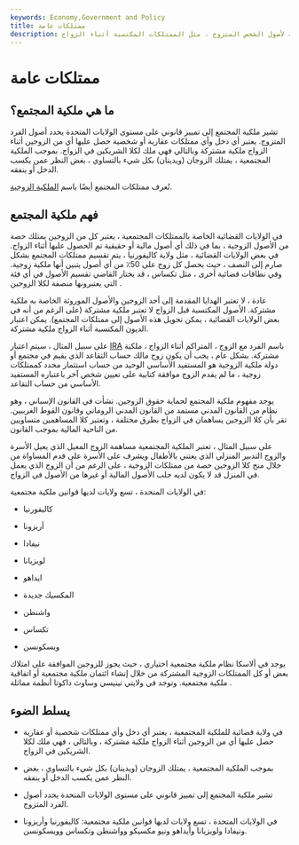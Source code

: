 ```yaml
---
keywords: Economy,Government and Policy
title: ممتلكات عامة
description: ممتلكات المجتمع هي تمييز قانوني على مستوى الدولة لأصول الشخص المتزوج ، مثل الممتلكات المكتسبة أثناء الزواج.
---
```


# ممتلكات عامة
## ما هي ملكية المجتمع؟

تشير ملكية المجتمع إلى تمييز قانوني على مستوى الولايات المتحدة يحدد أصول الفرد المتزوج. يعتبر أي دخل وأي ممتلكات عقارية أو شخصية حصل عليها أي من الزوجين أثناء الزواج ملكية مشتركة وبالتالي فهي ملك لكلا الشريكين في الزواج. بموجب الملكية المجتمعية ، يمتلك الزوجان (ويدينان) بكل شيء بالتساوي ، بغض النظر عمن يكسب الدخل أو ينفقه.

تُعرف ممتلكات المجتمع أيضًا باسم [الملكية الزوجية](/maritalproperty).

## فهم ملكية المجتمع

في الولايات القضائية الخاصة بالممتلكات المجتمعية ، يعتبر كل من الزوجين يمتلك حصة من الأصول الزوجية ، بما في ذلك أي أصول مالية أو حقيقية تم الحصول عليها أثناء الزواج. في بعض الولايات القضائية ، مثل ولاية كاليفورنيا ، يتم تقسيم ممتلكات المجتمع بشكل صارم إلى النصف ، حيث يحصل كل زوج على 50٪ من أي أصول يتبين أنها ملكية زوجية. وفي نطاقات قضائية أخرى ، مثل تكساس ، قد يختار القاضي تقسيم الأصول في أي فئة التي يعتبرونها منصفة لكلا الزوجين .

عادة ، لا تعتبر الهدايا المقدمة إلى أحد الزوجين والأصول الموروثة الخاصة به ملكية مشتركة. الأصول المكتسبة قبل الزواج لا تعتبر ملكية مشتركة (على الرغم من أنه في بعض الولايات القضائية ، يمكن تحويل هذه الأصول إلى ممتلكات المجتمع). يمكن اعتبار الديون المكتسبة أثناء الزواج ملكية مشتركة.

على سبيل المثال ، سيتم اعتبار [IRA](/ira) باسم الفرد مع الزوج ، المتراكم أثناء الزواج ، ملكية مشتركة. بشكل عام ، يجب أن يكون زوج مالك حساب التقاعد الذي يقيم في مجتمع أو دولة ملكية الزوجية هو المستفيد الأساسي الوحيد من حساب استثمار محدد كممتلكات زوجية ، ما لم يقدم الزوج موافقة كتابية على تعيين شخص آخر باعتباره المستفيد الأساسي من حساب التقاعد.

يوجد مفهوم ملكية المجتمع لحماية حقوق الزوجين. نشأت في القانون الإسباني ، وهو نظام من القانون المدني مستمد من القانون المدني الروماني وقانون القوط الغربيين. تقر بأن كلا الزوجين يساهمان في الزواج بطرق مختلفة ، وتعتبر كلا المساهمين متساويين من الناحية المالية بموجب القانون.

على سبيل المثال ، تعتبر الملكية المجتمعية مساهمة الزوج المعيل الذي يعيل الأسرة والزوج التدبير المنزلي الذي يعتني بالأطفال ويشرف على الأسرة على قدم المساواة من خلال منح كلا الزوجين حصة من ممتلكات الزوجية ، على الرغم من أن الزوج الذي يعمل في المنزل قد لا يكون لديه جلب الأصول المالية أو غيرها من الأصول في الزواج.

في الولايات المتحدة ، تسع ولايات لديها قوانين ملكية مجتمعية:

- كاليفورنيا

- أريزونا

- نيفادا

- لويزيانا

- ايداهو

- المكسيك جديدة

- واشنطن

- تكساس

- ويسكونسن

يوجد في ألاسكا نظام ملكية مجتمعية اختياري ، حيث يجوز للزوجين الموافقة على امتلاك بعض أو كل الممتلكات الزوجية المشتركة من خلال إنشاء ائتمان ملكية مجتمعية أو اتفاقية ملكية مجتمعية. وتوجد في ولايتي تينيسي وساوث داكوتا أنظمة مماثلة .

## يسلط الضوء

- في ولاية قضائية للملكية المجتمعية ، يعتبر أي دخل وأي ممتلكات شخصية أو عقارية حصل عليها أي من الزوجين أثناء الزواج ملكية مشتركة ، وبالتالي ، فهي ملك لكلا الشريكين في الزواج.

- بموجب الملكية المجتمعية ، يمتلك الزوجان (ويدينان) بكل شيء بالتساوي ، بغض النظر عمن يكسب الدخل أو ينفقه.

- تشير ملكية المجتمع إلى تمييز قانوني على مستوى الولايات المتحدة يحدد أصول الفرد المتزوج.

- في الولايات المتحدة ، تسع ولايات لديها قوانين ملكية مجتمعية: كاليفورنيا وأريزونا ونيفادا ولويزيانا وأيداهو ونيو مكسيكو وواشنطن وتكساس وويسكونسن.

